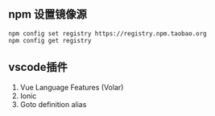 ## npm 设置镜像源

```shell
npm config set registry https://registry.npm.taobao.org
npm config get registry
```

## vscode插件

1. Vue Language Features (Volar)
2. Ionic
3. Goto definition alias
